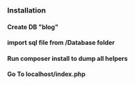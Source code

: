 ### Installation

#### Create DB "blog"

#### import sql file from /Database folder

#### Run composer install to dump all helpers

#### Go To localhost/index.php 